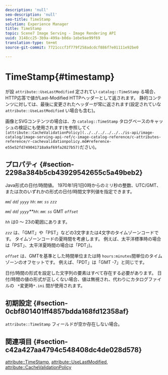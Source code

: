 ```yaml
---
description: 'null'
seo-description: 'null'
seo-title: TimeStamp
solution: Experience Manager
title: TimeStamp
topic: Scene7 Image Serving - Image Rendering API
uuid: 3148cc25-3b9a-499a-b0da-1ebe9ae99f69
translation-type: tm+mt
source-git-commit: 7721cccf3f779f258adcdcf886f7e01111e92be0

---
```



# TimeStamp{#timestamp}

が設 `attribute::UseLastModified` 定されてい `catalog::TimeStamp` る場合、HTTP応答で値がLast-Modified HTTPヘッダーとして返されます。 静的コンテンツに対しては、最後に変更されたヘッダーが常に返されます(設定されていな `attribute::UseLastModified` い場合も含む)。

画像とSVGコンテンツの場合は、カ `catalog::TimeStamp` タログベースのキャッシュの検証にも使用されます(を参照してく ` [attribute::CacheValidationPolicy](../../../../../../is-api/image-catalog/image-serving-api-ref/c-image-catalog-reference/c-attributes-reference/r-cachevalidationpolicy.md#reference-e55e52fd749041718a9af69fa2027b57)`ださい)。

## プロパティ {#section-2298a384b5cb43929542655c5a49beb2}

Java形式の日付/時間値。 1970年1月1日0時からのミリ秒の整数、UTC/GMT、または次のいずれかの形式の日付/時間文字列値を指定できます。

*`mm`*/ *`dd`*/ *`yyyy`* *`hh`*: *`mm`*: *`ss`* *`zzz`*

*`mm`*/ *`dd`*/ *`yyyy`**`hh`*: *`mm`*: *`ss`* GMT *`offset`*

*`hh`* は0 ～ 23の範囲にあります。

*`zzz`* は、「GMT」や「PST」などの3文字または4文字のタイムゾーンコードです。 タイムゾーンコードの夏時間を考慮します。 例えば、太平洋標準時の場合は「PST」、太平洋夏時間の場合は「PDT」)。

*`offset`* は、GMTを基準とした時間単位または時 `hours:minutes`間単位のタイムゾーンのオフセットです。 例えば、「PDT」は「GMT -7」と同じです。

日付/時間の形式を設定した文字列の要素はすべて存在する必要があります。 日付/時間の値の形式が正しくない場合、値は無視され、代わりにカタログファイルの ` *`変更時`*.ini` 間が使用されます。

## 初期設定 {#section-0cbf801401ff4857bdda168fd12358af}

`attribute::TimeStamp` フィールドが空か存在しない場合。

## 関連項目 {#section-c42a427aa4794c548408dc4de028d578}

[attribute::TimeStamp](../../../../../../is-api/image-catalog/image-serving-api-ref/c-image-catalog-reference/c-attributes-reference/r-timestamp.md#reference-4213c599a64942ee8cb9d80696b08296), [attribute::UseLastModified](../../../../../../is-api/image-catalog/image-serving-api-ref/c-image-catalog-reference/c-attributes-reference/r-uselastmodified.md#reference-73ecc421e6864a38aec5a4775f06b8e8), [attribute::CacheValidationPolicy](../../../../../../is-api/image-catalog/image-serving-api-ref/c-image-catalog-reference/c-attributes-reference/r-cachevalidationpolicy.md#reference-e55e52fd749041718a9af69fa2027b57)
